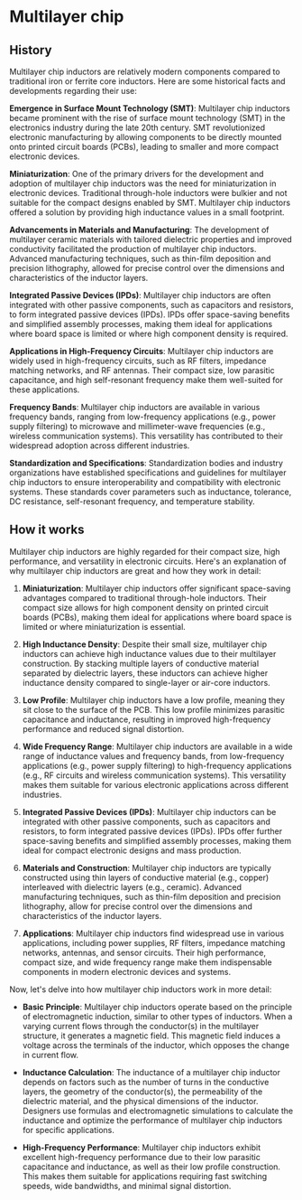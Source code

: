 

# Multilayer chip

## History

Multilayer chip inductors are relatively modern components compared to traditional iron or ferrite core inductors. Here are some historical facts and developments regarding their use:

**Emergence in Surface Mount Technology (SMT)**: Multilayer chip inductors became prominent with the rise of surface mount technology (SMT) in the electronics industry during the late 20th century. SMT revolutionized electronic manufacturing by allowing components to be directly mounted onto printed circuit boards (PCBs), leading to smaller and more compact electronic devices.

**Miniaturization**: One of the primary drivers for the development and adoption of multilayer chip inductors was the need for miniaturization in electronic devices. Traditional through-hole inductors were bulkier and not suitable for the compact designs enabled by SMT. Multilayer chip inductors offered a solution by providing high inductance values in a small footprint.

**Advancements in Materials and Manufacturing**: The development of multilayer ceramic materials with tailored dielectric properties and improved conductivity facilitated the production of multilayer chip inductors. Advanced manufacturing techniques, such as thin-film deposition and precision lithography, allowed for precise control over the dimensions and characteristics of the inductor layers.

**Integrated Passive Devices (IPDs)**: Multilayer chip inductors are often integrated with other passive components, such as capacitors and resistors, to form integrated passive devices (IPDs). IPDs offer space-saving benefits and simplified assembly processes, making them ideal for applications where board space is limited or where high component density is required.

**Applications in High-Frequency Circuits**: Multilayer chip inductors are widely used in high-frequency circuits, such as RF filters, impedance matching networks, and RF antennas. Their compact size, low parasitic capacitance, and high self-resonant frequency make them well-suited for these applications.

**Frequency Bands**: Multilayer chip inductors are available in various frequency bands, ranging from low-frequency applications (e.g., power supply filtering) to microwave and millimeter-wave frequencies (e.g., wireless communication systems). This versatility has contributed to their widespread adoption across different industries.

**Standardization and Specifications**: Standardization bodies and industry organizations have established specifications and guidelines for multilayer chip inductors to ensure interoperability and compatibility with electronic systems. These standards cover parameters such as inductance, tolerance, DC resistance, self-resonant frequency, and temperature stability.

## How it works

Multilayer chip inductors are highly regarded for their compact size, high performance, and versatility in electronic circuits. Here's an explanation of why multilayer chip inductors are great and how they work in detail:

1. **Miniaturization**: Multilayer chip inductors offer significant space-saving advantages compared to traditional through-hole inductors. Their compact size allows for high component density on printed circuit boards (PCBs), making them ideal for applications where board space is limited or where miniaturization is essential.

2. **High Inductance Density**: Despite their small size, multilayer chip inductors can achieve high inductance values due to their multilayer construction. By stacking multiple layers of conductive material separated by dielectric layers, these inductors can achieve higher inductance density compared to single-layer or air-core inductors.

3. **Low Profile**: Multilayer chip inductors have a low profile, meaning they sit close to the surface of the PCB. This low profile minimizes parasitic capacitance and inductance, resulting in improved high-frequency performance and reduced signal distortion.

4. **Wide Frequency Range**: Multilayer chip inductors are available in a wide range of inductance values and frequency bands, from low-frequency applications (e.g., power supply filtering) to high-frequency applications (e.g., RF circuits and wireless communication systems). This versatility makes them suitable for various electronic applications across different industries.

5. **Integrated Passive Devices (IPDs)**: Multilayer chip inductors can be integrated with other passive components, such as capacitors and resistors, to form integrated passive devices (IPDs). IPDs offer further space-saving benefits and simplified assembly processes, making them ideal for compact electronic designs and mass production.

6. **Materials and Construction**: Multilayer chip inductors are typically constructed using thin layers of conductive material (e.g., copper) interleaved with dielectric layers (e.g., ceramic). Advanced manufacturing techniques, such as thin-film deposition and precision lithography, allow for precise control over the dimensions and characteristics of the inductor layers.

7. **Applications**: Multilayer chip inductors find widespread use in various applications, including power supplies, RF filters, impedance matching networks, antennas, and sensor circuits. Their high performance, compact size, and wide frequency range make them indispensable components in modern electronic devices and systems.

Now, let's delve into how multilayer chip inductors work in more detail:

- **Basic Principle**: Multilayer chip inductors operate based on the principle of electromagnetic induction, similar to other types of inductors. When a varying current flows through the conductor(s) in the multilayer structure, it generates a magnetic field. This magnetic field induces a voltage across the terminals of the inductor, which opposes the change in current flow.

- **Inductance Calculation**: The inductance of a multilayer chip inductor depends on factors such as the number of turns in the conductive layers, the geometry of the conductor(s), the permeability of the dielectric material, and the physical dimensions of the inductor. Designers use formulas and electromagnetic simulations to calculate the inductance and optimize the performance of multilayer chip inductors for specific applications.

- **High-Frequency Performance**: Multilayer chip inductors exhibit excellent high-frequency performance due to their low parasitic capacitance and inductance, as well as their low profile construction. This makes them suitable for applications requiring fast switching speeds, wide bandwidths, and minimal signal distortion.

